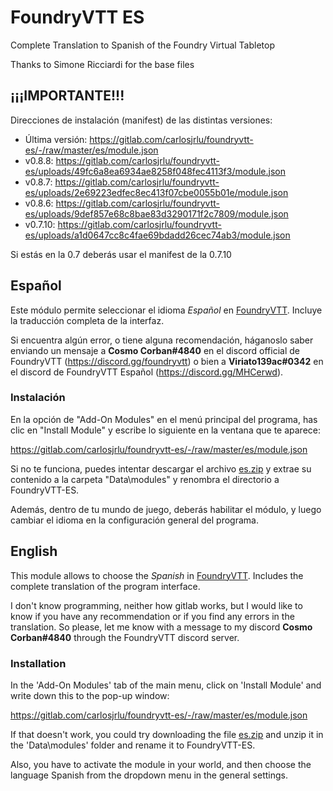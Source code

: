 # FoundryVTT ES

Complete Translation to Spanish of the Foundry Virtual Tabletop

Thanks to Simone Ricciardi for the base files

## ¡¡¡IMPORTANTE!!!

Direcciones de instalación (manifest) de las distintas versiones:

* Última versión: https://gitlab.com/carlosjrlu/foundryvtt-es/-/raw/master/es/module.json
* v0.8.8: https://gitlab.com/carlosjrlu/foundryvtt-es/uploads/49fc6a8ea6934ae8258f048fec4113f3/module.json
* v0.8.7: https://gitlab.com/carlosjrlu/foundryvtt-es/uploads/2e69223edfec8ec413f07cbe0055b01e/module.json
* v0.8.6: https://gitlab.com/carlosjrlu/foundryvtt-es/uploads/9def857e68c8bae83d3290171f2c7809/module.json
* v0.7.10: https://gitlab.com/carlosjrlu/foundryvtt-es/uploads/a1d0647cc8c4fae69bdadd26cec74ab3/module.json

Si estás en la 0.7 deberás usar el manifest de la 0.7.10

## Español

Este módulo permite seleccionar el idioma *Español* en [FoundryVTT](http://foundryvtt.com/ "Foundry Virtual Tabletop").
Incluye la traducción completa de la interfaz.

Si encuentra algún error, o tiene alguna recomendación, háganoslo saber enviando un mensaje a **Cosmo Corban#4840** en el discord official de FoundryVTT (https://discord.gg/foundryvtt) o bien a **Viriato139ac#0342** en el discord de FoundryVTT Español (https://discord.gg/MHCerwd).

### Instalación

En la opción de "Add-On Modules" en el menú principal del programa, has clic en "Install Module" y escribe lo siguiente en la ventana que te aparece:

https://gitlab.com/carlosjrlu/foundryvtt-es/-/raw/master/es/module.json

Si no te funciona, puedes intentar descargar el archivo [es.zip](https://gitlab.com/carlosjrlu/foundryvtt-es/-/jobs/artifacts/master/raw/es.zip?job=build "es.zip") y extrae su contenido a la carpeta "Data\modules" y renombra el directorio a FoundryVTT-ES.

Además, dentro de tu mundo de juego, deberás habilitar el módulo, y luego cambiar el idioma en la configuración general del programa.



## English

This module allows to choose the *Spanish* in [FoundryVTT](http://foundryvtt.com/ "Foundry Virtual Tabletop").
Includes the complete translation of the program interface.

I don't know programming, neither how gitlab works, but I would like to know if you have any recommendation or if you find any errors in the translation. So please, let me know with a message to my discord **Cosmo Corban#4840** through the FoundryVTT discord server.

### Installation

In the 'Add-On Modules' tab of the main menu, click on 'Install Module' and write down this to the pop-up window:

https://gitlab.com/carlosjrlu/foundryvtt-es/-/raw/master/es/module.json

If that doesn't work, you could try downloading the file [es.zip](https://gitlab.com/carlosjrlu/foundryvtt-es/-/jobs/artifacts/master/raw/es.zip?job=build "es.zip") and unzip it in the 'Data\modules' folder and rename it to FoundryVTT-ES.

Also, you have to activate the module in your world, and then choose the language Spanish from the dropdown menu in the general settings.